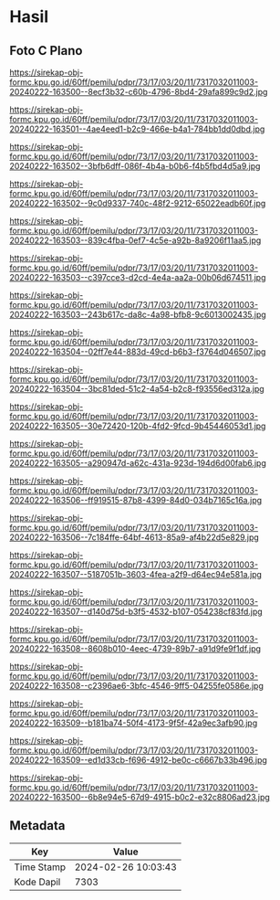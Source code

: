# Hasil

## Foto C Plano

https://sirekap-obj-formc.kpu.go.id/60ff/pemilu/pdpr/73/17/03/20/11/7317032011003-20240222-163500--8ecf3b32-c60b-4796-8bd4-29afa899c9d2.jpg

https://sirekap-obj-formc.kpu.go.id/60ff/pemilu/pdpr/73/17/03/20/11/7317032011003-20240222-163501--4ae4eed1-b2c9-466e-b4a1-784bb1dd0dbd.jpg

https://sirekap-obj-formc.kpu.go.id/60ff/pemilu/pdpr/73/17/03/20/11/7317032011003-20240222-163502--3bfb6dff-086f-4b4a-b0b6-f4b5fbd4d5a9.jpg

https://sirekap-obj-formc.kpu.go.id/60ff/pemilu/pdpr/73/17/03/20/11/7317032011003-20240222-163502--9c0d9337-740c-48f2-9212-65022eadb60f.jpg

https://sirekap-obj-formc.kpu.go.id/60ff/pemilu/pdpr/73/17/03/20/11/7317032011003-20240222-163503--839c4fba-0ef7-4c5e-a92b-8a9206f11aa5.jpg

https://sirekap-obj-formc.kpu.go.id/60ff/pemilu/pdpr/73/17/03/20/11/7317032011003-20240222-163503--c397cce3-d2cd-4e4a-aa2a-00b06d674511.jpg

https://sirekap-obj-formc.kpu.go.id/60ff/pemilu/pdpr/73/17/03/20/11/7317032011003-20240222-163503--243b617c-da8c-4a98-bfb8-9c6013002435.jpg

https://sirekap-obj-formc.kpu.go.id/60ff/pemilu/pdpr/73/17/03/20/11/7317032011003-20240222-163504--02ff7e44-883d-49cd-b6b3-f3764d046507.jpg

https://sirekap-obj-formc.kpu.go.id/60ff/pemilu/pdpr/73/17/03/20/11/7317032011003-20240222-163504--3bc81ded-51c2-4a54-b2c8-f93556ed312a.jpg

https://sirekap-obj-formc.kpu.go.id/60ff/pemilu/pdpr/73/17/03/20/11/7317032011003-20240222-163505--30e72420-120b-4fd2-9fcd-9b45446053d1.jpg

https://sirekap-obj-formc.kpu.go.id/60ff/pemilu/pdpr/73/17/03/20/11/7317032011003-20240222-163505--a290947d-a62c-431a-923d-194d6d00fab6.jpg

https://sirekap-obj-formc.kpu.go.id/60ff/pemilu/pdpr/73/17/03/20/11/7317032011003-20240222-163506--ff919515-87b8-4399-84d0-034b7165c16a.jpg

https://sirekap-obj-formc.kpu.go.id/60ff/pemilu/pdpr/73/17/03/20/11/7317032011003-20240222-163506--7c184ffe-64bf-4613-85a9-af4b22d5e829.jpg

https://sirekap-obj-formc.kpu.go.id/60ff/pemilu/pdpr/73/17/03/20/11/7317032011003-20240222-163507--5187051b-3603-4fea-a2f9-d64ec94e581a.jpg

https://sirekap-obj-formc.kpu.go.id/60ff/pemilu/pdpr/73/17/03/20/11/7317032011003-20240222-163507--d140d75d-b3f5-4532-b107-054238cf83fd.jpg

https://sirekap-obj-formc.kpu.go.id/60ff/pemilu/pdpr/73/17/03/20/11/7317032011003-20240222-163508--8608b010-4eec-4739-89b7-a91d9fe9f1df.jpg

https://sirekap-obj-formc.kpu.go.id/60ff/pemilu/pdpr/73/17/03/20/11/7317032011003-20240222-163508--c2396ae6-3bfc-4546-9ff5-04255fe0586e.jpg

https://sirekap-obj-formc.kpu.go.id/60ff/pemilu/pdpr/73/17/03/20/11/7317032011003-20240222-163509--b181ba74-50f4-4173-9f5f-42a9ec3afb90.jpg

https://sirekap-obj-formc.kpu.go.id/60ff/pemilu/pdpr/73/17/03/20/11/7317032011003-20240222-163509--ed1d33cb-f696-4912-be0c-c6667b33b496.jpg

https://sirekap-obj-formc.kpu.go.id/60ff/pemilu/pdpr/73/17/03/20/11/7317032011003-20240222-163500--6b8e94e5-67d9-4915-b0c2-e32c8806ad23.jpg


## Metadata

| Key        | Value               |
| ---------- | ------------------- |
| Time Stamp | 2024-02-26 10:03:43 |
| Kode Dapil | 7303                |



